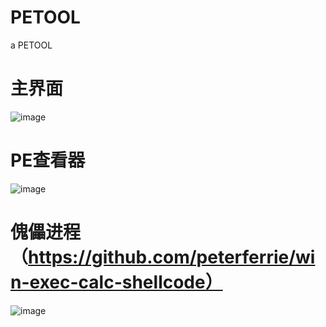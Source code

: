 # PETOOL
 a PETOOL


# 主界面
![image](https://user-images.githubusercontent.com/100032272/189867827-e994a4ed-d9f8-4eba-8859-1d6629b79091.png)


# PE查看器
![image](https://user-images.githubusercontent.com/100032272/189867730-d07e4a18-294f-4916-a6d6-e1218db8ffd9.png)


# 傀儡进程 （https://github.com/peterferrie/win-exec-calc-shellcode）
![image](https://user-images.githubusercontent.com/100032272/189867369-2df49865-e88e-4809-a973-c5ee29ddf5f8.png)
